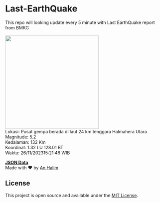 # Last-EarthQuake
This repo will looking update every 5 minute with Last EarthQuake report from BMKG
<br>
<br>
<img src="https://static.bmkg.go.id/20231126152148.mmi.jpg" width="300"/>
<br>
Lokasi: Pusat gempa berada di laut 24 km tenggara Halmahera Utara <br>
Magnitude: 5.2 <br>
Kedalaman: 132 Km <br>
Koordinat: 1.32 LU 128.01 BT <br>
Waktu: 26/11/202315:21:48 WIB <br>

<a href="./data/data.json">**JSON Data**</a>
<br>
Made with ❤️ by <a href="https://github.com/an-halim">An Halim</a>
## License

This project is open source and available under the [MIT License](LICENSE).
